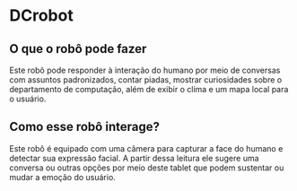 # DCrobot

## O que o robô pode fazer

Este robô pode responder à interação do humano por meio de conversas com assuntos padronizados, contar piadas, mostrar curiosidades sobre o departamento de computação, além de exibir o clima e um mapa local para o usuário.

## Como esse robô interage?

Este robô é equipado com uma câmera para capturar a face do humano e detectar sua expressão facial. A partir dessa leitura ele sugere uma conversa ou outras opções por meio deste tablet que podem sustentar ou mudar a emoção do usuário.
